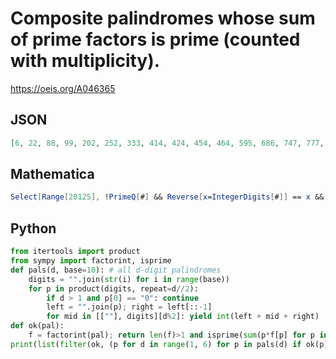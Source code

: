 # Composite palindromes whose sum of prime factors is prime \(counted with multiplicity\)\.
https://oeis.org/A046365
## JSON
```JSON
[6, 22, 88, 99, 202, 252, 333, 414, 424, 454, 464, 595, 686, 747, 777, 808, 838, 848, 858, 909, 1001, 1551, 1771, 2442, 3553, 4114, 5335, 5775, 6336, 6996, 8008, 8228, 9009, 9559, 9669, 9889, 12121, 14241, 16261, 16761, 17171, 18081, 18381, 20102, 20602, 21012]
```
## Mathematica
```Mathematica
Select[Range[20125], !PrimeQ[#] && Reverse[x=IntegerDigits[#]] == x && PrimeQ[Total[Times@@@FactorInteger[#]]]&] (* _Jayanta Basu_, May 29 2013 *)
```
## Python
```Python
from itertools import product
from sympy import factorint, isprime
def pals(d, base=10): # all d-digit palindromes
    digits = "".join(str(i) for i in range(base))
    for p in product(digits, repeat=d//2):
        if d > 1 and p[0] == "0": continue
        left = "".join(p); right = left[::-1]
        for mid in [[""], digits][d%2]: yield int(left + mid + right)
def ok(pal):
    f = factorint(pal); return len(f)>1 and isprime(sum(p*f[p] for p in f))
print(list(filter(ok, (p for d in range(1, 6) for p in pals(d) if ok(p))))) # _Michael S. Branicky_, Jun 22 2021
```

